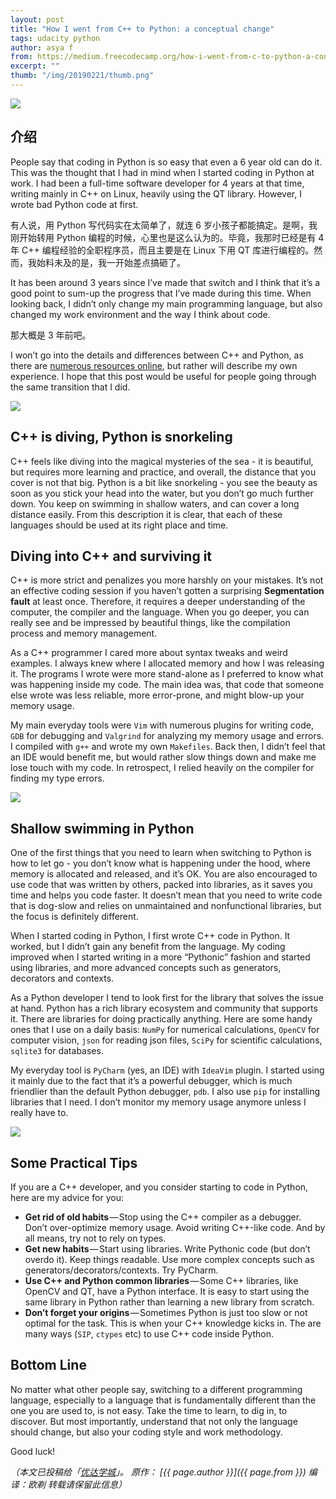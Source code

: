 ```yaml
---
layout: post
title: "How I went from C++ to Python: a conceptual change"
tags: udacity python 
author: asya f
from: https://medium.freecodecamp.org/how-i-went-from-c-to-python-a-conceptual-change-8bf29d059428
excerpt: ""
thumb: "/img/20190221/thumb.png"
---
```

<img src="/img/20190221/001.jpeg" />



## 介绍

People say that coding in Python is so easy that even a 6 year old can do it. This was the thought that I had in mind when I started coding in Python at work. I had been a full-time software developer for 4 years at that time, writing mainly in C++ on Linux, heavily using the QT library. However, I wrote bad Python code at first.

有人说，用 Python 写代码实在太简单了，就连 6 岁小孩子都能搞定。是啊，我刚开始转用 Python 编程的时候，心里也是这么认为的。毕竟，我那时已经是有 4 年 C++ 编程经验的全职程序员，而且主要是在 Linux 下用 QT 库进行编程的。然而，我始料未及的是，我一开始差点搞砸了。

It has been around 3 years since I’ve made that switch and I think that it’s a good point to sum-up the progress that I’ve made during this time. When looking back, I didn’t only change my main programming language, but also changed my work environment and the way I think about code.

那大概是 3 年前吧。

I won’t go into the details and differences between C++ and Python, as there are [numerous resources online](https://www.educba.com/python-vs-c-plus-plus/), but rather will describe my own experience. I hope that this post would be useful for people going through the same transition that I did.

<img src="/img/20190221/002.jpeg" />

## C++ is diving, Python is snorkeling

C++ feels like diving into the magical mysteries of the sea - it is beautiful, but requires more learning and practice, and overall, the distance that you cover is not that big. Python is a bit like snorkeling - you see the beauty as soon as you stick your head into the water, but you don’t go much further down. You keep on swimming in shallow waters, and can cover a long distance easily. From this description it is clear, that each of these languages should be used at its right place and time.

## Diving into C++ and surviving it

C++ is more strict and penalizes you more harshly on your mistakes. It’s not an effective coding session if you haven’t gotten a surprising **Segmentation fault** at least once. Therefore, it requires a deeper understanding of the computer, the compiler and the language. When you go deeper, you can really see and be impressed by beautiful things, like the compilation process and memory management.

As a C++ programmer I cared more about syntax tweaks and weird examples. I always knew where I allocated memory and how I was releasing it. The programs I wrote were more stand-alone as I preferred to know what was happening inside my code. The main idea was, that code that someone else wrote was less reliable, more error-prone, and might blow-up your memory usage.

My main everyday tools were `Vim` with numerous plugins for writing code, `GDB` for debugging and `Valgrind` for analyzing my memory usage and errors. I compiled with `g++` and wrote my own `Makefiles`. Back then, I didn’t feel that an IDE would benefit me, but would rather slow things down and make me lose touch with my code. In retrospect, I relied heavily on the compiler for finding my type errors.

<img src="/img/20190221/003.jpeg" />

## Shallow swimming in Python

One of the first things that you need to learn when switching to Python is how to let go - you don’t know what is happening under the hood, where memory is allocated and released, and it’s OK. You are also encouraged to use code that was written by others, packed into libraries, as it saves you time and helps you code faster. It doesn’t mean that you need to write code that is dog-slow and relies on unmaintained and nonfunctional libraries, but the focus is definitely different.

When I started coding in Python, I first wrote C++ code in Python. It worked, but I didn’t gain any benefit from the language. My coding improved when I started writing in a more “Pythonic” fashion and started using libraries, and more advanced concepts such as generators, decorators and contexts.

As a Python developer I tend to look first for the library that solves the issue at hand. Python has a rich library ecosystem and community that supports it. There are libraries for doing practically anything. Here are some handy ones that I use on a daily basis: `NumPy` for numerical calculations, `OpenCV` for computer vision, `json` for reading json files, `SciPy` for scientific calculations, `sqlite3` for databases.

My everyday tool is `PyCharm` (yes, an IDE) with `IdeaVim` plugin. I started using it mainly due to the fact that it’s a powerful debugger, which is much friendlier than the default Python debugger, `pdb`. I also use `pip` for installing libraries that I need. I don’t monitor my memory usage anymore unless I really have to.

<img src="/img/20190221/004.jpeg" />

## Some Practical Tips

If you are a C++ developer, and you consider starting to code in Python, here are my advice for you:

* **Get rid of old habits** — Stop using the C++ compiler as a debugger. Don’t over-optimize memory usage. Avoid writing C++-like code. And by all means, try not to rely on types.
* **Get new habits** — Start using libraries. Write Pythonic code (but don’t overdo it). Keep things readable. Use more complex concepts such as generators/decorators/contexts. Try PyCharm.
* **Use C++ and Python common libraries** — Some C++ libraries, like OpenCV and QT, have a Python interface. It is easy to start using the same library in Python rather than learning a new library from scratch.
* **Don’t forget your origins** — Sometimes Python is just too slow or not optimal for the task. This is when your C++ knowledge kicks in. The are many ways (`SIP`, `ctypes` etc) to use C++ code inside Python.

## Bottom Line

No matter what other people say, switching to a different programming language, especially to a language that is fundamentally different than the one you are used to, is not easy. Take the time to learn, to dig in, to discover. But most importantly, understand that not only the language should change, but also your coding style and work methodology.

Good luck!

_（本文已投稿给「[优达学城](https://cn.udacity.com)」。 原作： [{{ page.author }}]({{ page.from }}) 编译：欧剃 转载请保留此信息）_
